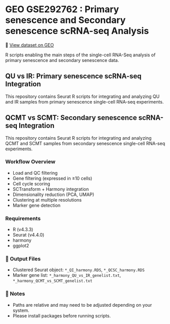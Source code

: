 # GEO GSE292762 : Primary senescence and Secondary senescence scRNA-seq Analysis
🔗 [View dataset on GEO](https://www.ncbi.nlm.nih.gov/geo/query/acc.cgi?acc=GSE292762)

R scripts enabling the main steps of the single-cell RNA-Seq analysis of primary senescence and secondary senescence data.


## QU vs IR: Primary senescence scRNA-seq Integration
This repository contains Seurat R scripts for integrating and analyzing QU and IR samples from primary senescence single-cell RNA-seq experiments.

## QCMT vs SCMT: Secondary senescence scRNA-seq Integration
This repository contains Seurat R scripts for integrating and analyzing QCMT and SCMT samples from secondary senescence single-cell RNA-seq experiments.

### Workflow Overview
- Load and QC filtering
- Gene filtering (expressed in ≥10 cells)
- Cell cycle scoring
- SCTransform + Harmony integration
- Dimensionality reduction (PCA, UMAP)
- Clustering at multiple resolutions
- Marker gene detection

### Requirements
- R (v4.3.3)
- Seurat (v4.4.0)
- harmony
- ggplot2

### 💾 Output Files
- Clustered Seurat object: `*_QI_harmony.RDS`, `*_QCSC_harmony.RDS`
- Marker gene list: `*_harmony_QU_vs_IR_genelist.txt`, `*_harmony_QCMT_vs_SCMT_genelist.txt`

### 📌 Notes
- Paths are relative and may need to be adjusted depending on your system.
- Please install packages before running scripts.

